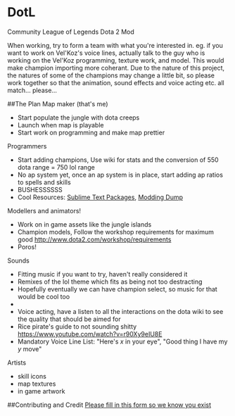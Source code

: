 DotL
====
Community League of Legends Dota 2 Mod

When working, try to form a team with what you're interested in. eg. if you want to work on Vel'Koz's voice lines, actually talk to the guy who is working on the Vel'Koz programming, texture work, and model. This would make champion importing more coherant. Due to the nature of this project, the natures of some of the champions may change a little bit, so please work together so that the animation, sound effects and voice acting etc. all match... please...

##The Plan
Map maker (that's me)
* Start populate the jungle with dota creeps
* Launch when map is playable
* Start work on programming and make map prettier

Programmers
* Start adding champions, Use wiki for stats and the conversion of 550 dota range = 750 lol range
* No ap system yet, once an ap system is in place, start adding ap ratios to spells and skills
* BUSHESSSSSS
* Cool Resources: [Sublime Text Packages](https://github.com/bhargavrpatel/Dota-2-Sublime-Packages), [Modding Dump](https://github.com/bhargavrpatel/dota-modding-dump/tree/master/dota)

Modellers and animators!
* Work on in game assets like the jungle islands
* Champion models, Follow the workshop requirements for maximum good http://www.dota2.com/workshop/requirements
* Poros!

Sounds
* Fitting music if you want to try, haven't really considered it
* Remixes of the lol theme which fits as being not too destracting
* Hopefully eventually we can have champion select, so music for that would be cool too
* 
* Voice acting, have a listen to all the interactions on the dota wiki to see the quality that should be aimed for
* Rice pirate's guide to not sounding shitty https://www.youtube.com/watch?v=r90Xy9eIU8E
* Mandatory Voice Line List: "Here's *x* in your eye", "Good thing I have my *y* move"

Artists
* skill icons
* map textures
* in game artwork

##Contributing and Credit
[Please fill in this form so we know you exist](https://docs.google.com/forms/d/1kbk3tmqNW-vlnwXR2JCrdH2ZgSZNv9Z2l7ZlhuMxGwI/viewform?usp=send_form)
